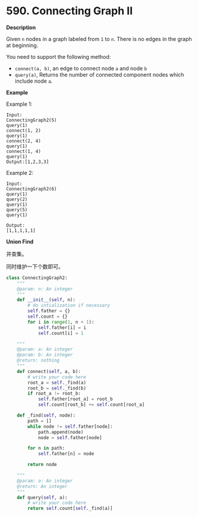 # 590. Connecting Graph II

**Description**

Given `n` nodes in a graph labeled from `1` to `n`. There is no edges in the graph at beginning.

You need to support the following method:

- `connect(a, b)`, an edge to connect node `a` and node `b`
- `query(a)`, Returns the number of connected component nodes which include node `a`.

**Example**

Example 1:

```
Input:
ConnectingGraph2(5)
query(1)
connect(1, 2)
query(1)
connect(2, 4)
query(1)
connect(1, 4)
query(1)
Output:[1,2,3,3]
```

Example 2:

```
Input:
ConnectingGraph2(6)
query(1)
query(2)
query(1)
query(5)
query(1)

Output:
[1,1,1,1,1]
```

**Union Find**

并查集。

同时维护一下个数即可。

```python
class ConnectingGraph2:
    """
    @param: n: An integer
    """
    def __init__(self, n):
        # do intialization if necessary
        self.father = {}
        self.count = {}
        for i in range(1, n + 1):
            self.father[i] = i
            self.count[i] = 1

    """
    @param: a: An integer
    @param: b: An integer
    @return: nothing
    """
    def connect(self, a, b):
        # write your code here
        root_a = self._find(a)
        root_b = self._find(b)
        if root_a != root_b:
            self.father[root_a] = root_b
            self.count[root_b] += self.count[root_a]

    def _find(self, node):
        path = []
        while node != self.father[node]:
            path.append(node)
            node = self.father[node]

        for n in path:
            self.father[n] = node

        return node

    """
    @param: a: An integer
    @return: An integer
    """
    def query(self, a):
        # write your code here
        return self.count[self._find(a)]
```